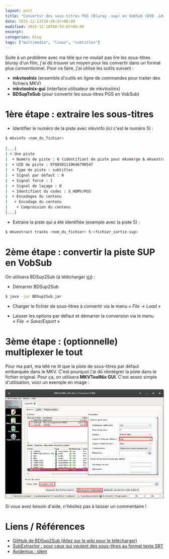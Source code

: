 ```yaml
---
layout: post
title: "Convertir des sous-titres PGS (Bluray .sup) en VobSub (DVD .idx/.sub)"
date: 2015-12-13T20:48:07+00:00
modified: 2015-12-18T08:55:07+00:00
excerpt:
categories: blog
tags: ["multimedia", "linux", "subtitles"]
---
```


Suite à un problème avec ma télé qui ne voulait pas lire les sous-titres bluray d'un film, j'ai dû trouver un moyen pour les convertir dans un format plus conventionnel.
Pour ce faire, j'ai utilisé les outils suivant :

- __mkvtoolnix__ (ensemble d'outils en ligne de commandes pour traiter des fichiers MKV)
- __mkvtoolnix-gui__ (interface utilisateur de mkvtoolnix)
- __BDSupToSub__ (pour convertir les sous-titres PGS en VobSub)

# 1ère étape : extraire les sous-titres

- Identifier le numéro de la piste avec mkvinfo (ici c'est le numéro 5) :

```bash
$ mkvinfo <nom_du_fichier>

[...]
| + Une piste
|  + Numéro de piste : 6 (identifiant de piste pour mkvmerge & mkvextract : 5)
|  + UID de piste : 9788501119646790547
|  + Type de piste : subtitles
|  + Signal par défaut : 0
|  + Signal forcé : 1
|  + Signal de laçage : 0
|  + Identifiant du codec : S_HDMV/PGS
|  + Encodages du contenu
|   + Encodage du contenu
|    + Compression du contenu
[...]
```

- Extraire la piste qui a été identifiée (exemple avec la piste 5) :

```bash
$ mkvextract tracks <nom_du_fichier> 5:<fichier_sortie.sup>
```

# 2ème étape : convertir la piste SUP en VobSub

On utilisera BDSup2Sub (à télécharger [ici](https://github.com/mjuhasz/BDSup2Sub/wiki/Download)) :

- Démarrer BDSup2Sub

```bash
$ java -jar BDSup2Sub.jar
```

- Charger le fichier de sous-titres à convertir via le menu _« File -> Load »_

- Laisser les options par défaut et démarrer la conversion via le menu _« File -> Save/Export »_



# 3ème étape : (optionnelle) multiplexer le tout

Pour ma part, ma télé ne lit que la piste de sous-titres par défaut embarquée dans le MKV. C'est pourquoi j'ai dû réintégrer la piste dans le fichier original. Pour ça, on utilisera __MKVToolNix GUI__. C'est assez simple d'utilisation, voici un exemple en image :

![Image Alt](/images/MKVToolNixGUI-exemple-multiplexage-mkv-vobsub.png)

Si vous avez besoin d'aide, n'hésitez pas à laisser un commentaire !


# Liens / Références

- [GitHub de BDSup2Sub (Allez sur le wiki pour le  télécharger)](https://github.com/mjuhasz/BDSup2Sub)
- [SubExtractor : pour ceux qui veulent des sous-titres au format texte  SRT](https://subextractor.codeplex.com/)
- [Avidemux : idem](http://en.flossmanuals.net/Avidemux/ExtractingDVDSubtitles/)

